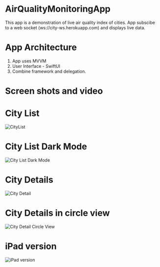# AirQualityMonitoringApp
This app is a demonstration of live air quality index of cities. App subscibe to a web socket (ws://city-ws.herokuapp.com) and displays live data.

# App Architecture
1. App uses MVVM
2. User Interface - SwiftUI
3. Combine framework and delegation.

# Screen shots and video
# City List
![CityList](https://user-images.githubusercontent.com/47859294/156344328-e01053b2-89c2-4d98-9c8f-5cc04bb90d7f.png)

# City List Dark Mode
![City List Dark Mode](https://user-images.githubusercontent.com/47859294/156344347-54fa4899-283b-4a14-bdee-a6d033f5b257.png)

# City Details
![City Detail](https://user-images.githubusercontent.com/47859294/156344369-27f28aa6-e26a-4721-bed9-6b4aff622c16.png)

# City Details in circle view
![City Detail Circle View](https://user-images.githubusercontent.com/47859294/156344384-3e376d01-3835-474a-89a8-3cf1078ba7e0.png)

# iPad version
![iPad version](https://user-images.githubusercontent.com/47859294/156344393-052b7d67-ea1a-4e1a-8df2-93c60a389fa7.png)

